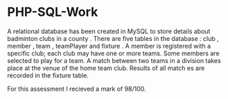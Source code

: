 # PHP-SQL-Work
A relational  database has been created
in MySQL 
to store details about
badminton clubs in a county
. 
There are five tables
in the database
: 
club
, 
member
, 
team
, 
teamPlayer
and 
fixture
. 
A member is 
registered with a 
specific club; each club may have one or more teams. Some members are selected to 
play for a team.
A match between
two teams in a division 
takes place at the venue of the home 
team club. 
Results of 
all
match
es
are recorded 
in
the 
fixture
table.

For this assessment I recieved a mark of 98/100.
